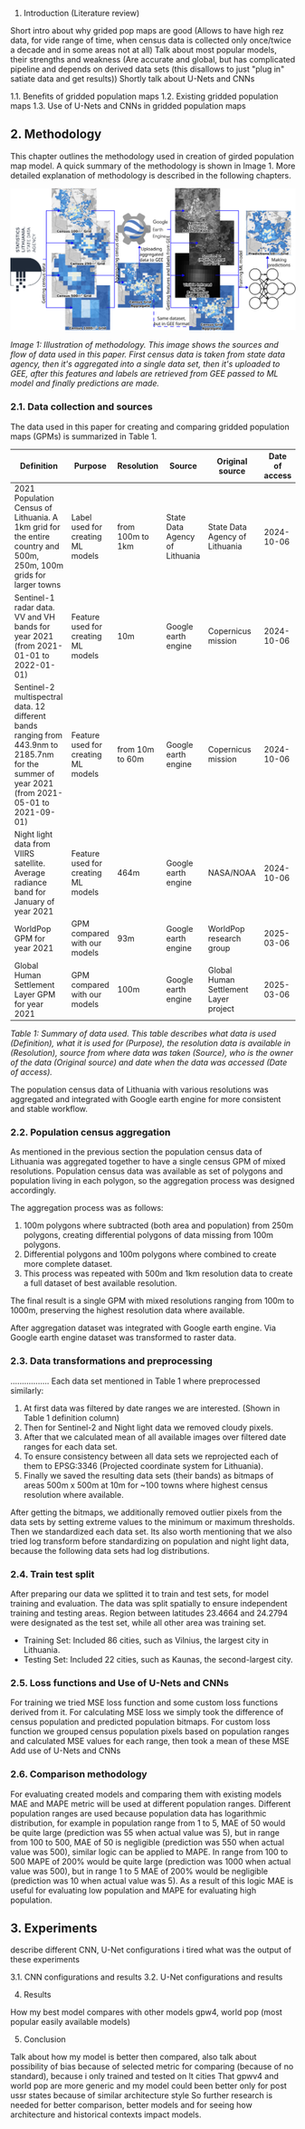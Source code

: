 1. Introduction (Literature review)

Short intro about why grided pop maps are good (Allows to have high rez data, for vide range of time, when census data is collected only once/twice a decade and in some areas not at all)
Talk about most popular models, their strengths and weakness (Are accurate and global, but has complicated pipeline and depends on derived data sets (this disallows to just "plug in" satiate data and get results))
Shortly talk about U-Nets and CNNs 

1.1. Benefits of gridded population maps
1.2. Existing gridded population maps
1.3. Use of U-Nets and CNNs in gridded population maps

## 2. Methodology

This chapter outlines the methodology used in creation of girded population map model. A quick summary of the methodology is shown in Image 1. More detailed explanation of methodology is described in the following chapters.

![](./images/pipeline_export.svg)

*Image 1: Illustration of methodology. This image shows the sources and flow of data used in this paper. First census data is taken from state data agency, then it's aggregated into a single data set, then it's uploaded to GEE, after this features and labels are retrieved from GEE passed to ML model and finally predictions are made.*

### 2.1. Data collection and sources

The data used in this paper for creating and comparing gridded population maps (GPMs) is summarized in Table 1.

| Definition | Purpose | Resolution | Source | Original source | Date of access |
|------------|---------|------------|--------|-----------------|----------------|
| 2021 Population Census of Lithuania. A 1km grid for the entire country and 500m, 250m, 100m grids for larger towns | Label used for creating ML models | from 100m to 1km | State Data Agency of Lithuania | State Data Agency of Lithuania | 2024-10-06 |
| Sentinel-1 radar data. VV and VH bands for year 2021 (from 2021-01-01 to 2022-01-01) | Feature used for creating ML models | 10m | Google earth engine | Copernicus mission | 2024-10-06 |
| Sentinel-2 multispectral data. 12 different bands ranging from 443.9nm to 2185.7nm for the summer of year 2021 (from 2021-05-01 to 2021-09-01) | Feature used for creating ML models | from 10m to 60m | Google earth engine | Copernicus mission | 2024-10-06 |
| Night light data from VIIRS satellite. Average radiance band for January of year 2021 | Feature used for creating ML models | 464m | Google earth engine | NASA/NOAA | 2024-10-06 |
| WorldPop GPM for year 2021 | GPM compared with our models | 93m | Google earth engine | WorldPop research group | 2025-03-06 |
| Global Human Settlement Layer GPM for year 2021 | GPM compared with our models | 100m | Google earth engine | Global Human Settlement Layer project | 2025-03-06 |

*Table 1: Summary of data used. This table describes what data is used (Definition), what it is used for (Purpose), the resolution data is available in (Resolution), source from where data was taken (Source), who is the owner of the data (Original source) and date when the data was accessed (Date of access).*

The population census data of Lithuania with various resolutions was aggregated and integrated with Google earth engine for more consistent and stable workflow.

### 2.2. Population census aggregation

As mentioned in the previous section the population census data of Lithuania was aggregated together to have a single census GPM of mixed resolutions.
Population census data was available as set of polygons and population living in each polygon, so the aggregation process was designed accordingly.

The aggregation process was as follows:
1. 100m polygons where subtracted (both area and population) from 250m polygons, creating differential polygons of data missing from 100m polygons.
2. Differential polygons and 100m polygons where combined to create more complete dataset.
3. This process was repeated with 500m and 1km resolution data to create a full dataset of best available resolution.

The final result is a single GPM with mixed resolutions ranging from 100m to 1000m, preserving the highest resolution data where available.

After aggregation dataset was integrated with Google earth engine. Via Google earth engine dataset was transformed to raster data.

### 2.3. Data transformations and preprocessing

.................
Each data set mentioned in Table 1 where preprocessed similarly:
1. At first data was filtered by date ranges we are interested. (Shown in Table 1 definition column)
2. Then for Sentinel-2 and Night light data we removed cloudy pixels.
3. After that we calculated mean of all available images over filtered date ranges for each data set.
4. To ensure consistency between all data sets we reprojected each of them to EPSG:3346 (Projected coordinate system for Lithuania).
5. Finally we saved the resulting data sets (their bands) as bitmaps of areas 500m x 500m at 10m for ~100 towns where highest census resolution where available.

After getting the bitmaps, we additionally removed outlier pixels from the data sets by setting extreme values to the minimum or maximum thresholds.
Then we standardized each data set. Its also worth mentioning that we also tried log transform before standardizing on population and night light data, because the following data sets had log distributions.

### 2.4. Train test split

After preparing our data we splitted it to train and test sets, for model training and evaluation. The data was split spatially to ensure independent training and testing areas. Region between latitudes 23.4664
and 24.2794 were designated as the test set, while all other area was training set.
* Training Set: Included 86 cities, such as Vilnius, the largest city in Lithuania.
* Testing Set: Included 22 cities, such as Kaunas, the second-largest city.

### 2.5. Loss functions and Use of U-Nets and CNNs

For training we tried MSE loss function and some custom loss functions derived from it. For calculating MSE loss we simply took the difference of census population and predicted population bitmaps.
For custom loss function we grouped census population pixels based on population ranges and calculated MSE values for each range, then took a mean of these MSE
Add use of U-Nets and CNNs


### 2.6. Comparison methodology

For evaluating created models and comparing them with existing models MAE and MAPE metric will be used at different population ranges. Different population ranges are used because population data has logarithmic distribution, for example in population range from 1 to 5, MAE of 50 would be quite large (prediction was 55 when actual value was 5), but in range from 100 to 500, MAE of 50 is negligible (prediction was 550 when actual value was 500), similar logic can be applied to MAPE. In range from 100 to 500 MAPE of 200% would be quite large (prediction was 1000 when actual value was 500), but in range 1 to 5 MAE of 200% would be negligible (prediction was 10 when actual value was 5).
As a result of this logic MAE is useful for evaluating low population and MAPE for evaluating high population.

## 3. Experiments

describe different CNN, U-Net configurations i tired what was the output of these experiments

3.1. CNN configurations and results
3.2. U-Net configurations and results

4. Results

How my best model compares with other models gpw4, world pop (most popular easily available models)

5. Conclusion

Talk about how my model is better then compared, also talk about possibility of bias because of selected metric for comparing (because of no standard), because i only trained and tested on lt cities
That gpwv4 and world pop are more generic and my model could been better only for post ussr states because of similar architecture style
So further research is needed for better comparison, better models and for seeing how architecture and historical contexts impact models.